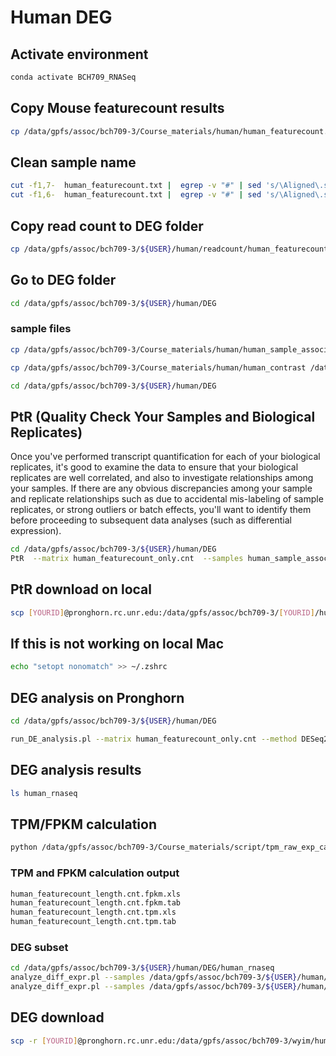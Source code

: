 # Human DEG
## Activate environment
```bash
conda activate BCH709_RNASeq
```
## Copy Mouse featurecount results
```bash
cp /data/gpfs/assoc/bch709-3/Course_materials/human/human_featurecount.txt  /data/gpfs/assoc/bch709-3/${USER}/human/readcount/

```

## Clean sample name
```bash
cut -f1,7-  human_featurecount.txt |  egrep -v "#" | sed 's/\Aligned\.sortedByCoord\.out\.bam//g; s/\.bam//g' >> human_featurecount_only.cnt
cut -f1,6-  human_featurecount.txt |  egrep -v "#" | sed 's/\Aligned\.sortedByCoord\.out\.bam//g; s/\.bam//g' >> human_featurecount_length.cnt
```

## Copy read count to DEG folder
 ```bash
cp /data/gpfs/assoc/bch709-3/${USER}/human/readcount/human_featurecount_* /data/gpfs/assoc/bch709-3/${USER}/human/DEG
```


## Go to DEG folder
```bash
cd /data/gpfs/assoc/bch709-3/${USER}/human/DEG
```


### sample files
```bash
cp /data/gpfs/assoc/bch709-3/Course_materials/human/human_sample_association /data/gpfs/assoc/bch709-3/${USER}/human/DEG

cp /data/gpfs/assoc/bch709-3/Course_materials/human/human_contrast /data/gpfs/assoc/bch709-3/${USER}/human/DEG

cd /data/gpfs/assoc/bch709-3/${USER}/human/DEG
```

## PtR (Quality Check Your Samples and Biological Replicates)

Once you've performed transcript quantification for each of your biological replicates, it's good to examine the data to ensure that your biological replicates are well correlated, and also to investigate relationships among your samples. If there are any obvious discrepancies among your sample and replicate relationships such as due to accidental mis-labeling of sample replicates, or strong outliers or batch effects, you'll want to identify them before proceeding to subsequent data analyses (such as differential expression). 
```bash
cd /data/gpfs/assoc/bch709-3/${USER}/human/DEG
PtR  --matrix human_featurecount_only.cnt  --samples human_sample_association --CPM  --log2 --min_rowSums 10   --sample_cor_matrix --compare_replicates

```

## PtR download on local
```bash
scp [YOURID]@pronghorn.rc.unr.edu:/data/gpfs/assoc/bch709-3/[YOURID]/human/DEG/*.pdf .
```

## If this is not working on local Mac
```bash
echo "setopt nonomatch" >> ~/.zshrc
```

## DEG analysis on Pronghorn
```bash
cd /data/gpfs/assoc/bch709-3/${USER}/human/DEG

run_DE_analysis.pl --matrix human_featurecount_only.cnt --method DESeq2 --samples_file human_sample_association --contrasts human_contrast --output human_rnaseq
```

## DEG analysis results
```bash
ls human_rnaseq
```

## TPM/FPKM calculation
```bash
python /data/gpfs/assoc/bch709-3/Course_materials/script/tpm_raw_exp_calculator.py -count human_featurecount_length.cnt
```

### TPM and FPKM calculation output
```bash
human_featurecount_length.cnt.fpkm.xls
human_featurecount_length.cnt.fpkm.tab
human_featurecount_length.cnt.tpm.xls
human_featurecount_length.cnt.tpm.tab
```

### DEG subset
```bash
cd /data/gpfs/assoc/bch709-3/${USER}/human/DEG/human_rnaseq
analyze_diff_expr.pl --samples /data/gpfs/assoc/bch709-3/${USER}/human/DEG/human_sample_association  --matrix /data/gpfs/assoc/bch709-3/${USER}/human/DEG/human_featurecount_length.cnt.tpm.tab -P 0.01 -C 2 --output human_RNASEQ_P001_C2
analyze_diff_expr.pl --samples /data/gpfs/assoc/bch709-3/${USER}/human/DEG/human_sample_association  --matrix /data/gpfs/assoc/bch709-3/${USER}/human/DEG/human_featurecount_length.cnt.tpm.tab -P 0.01 -C 1 --output human_RNASEQ_P001_C1
```


## DEG download
```bash
scp -r [YOURID]@pronghorn.rc.unr.edu:/data/gpfs/assoc/bch709-3/wyim/human/DEG/ .